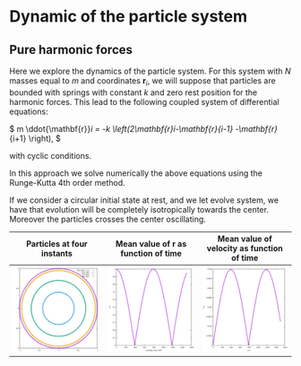 # Dynamic of the particle system

## Pure harmonic forces
Here we explore the dynamics of the particle system. For this system with $N$ masses equal to ${m}$ and coordinates ${\mathbf{r}_i}$, we will suppose that particles are bounded with springs with constant $k$ and zero rest position for the harmonic forces. This lead to the following coupled system of differential equations:

$
m \ddot{\mathbf{r}}_i = -k \left(2\mathbf{r}_i-\mathbf{r}_{i-1} -\mathbf{r}_{i+1} \right),
$

with cyclic conditions.

In this approach we solve numerically the above equations using the Runge-Kutta 4th order method.


If we consider a circular initial state at rest, and we let evolve system, we have that evolution will be completely isotropically towards the center. Moreover the particles crosses the center oscillating.

Particles at four instants  |  Mean value of r as function of time | Mean value of velocity as function of time
:-------------------------:|:-------------------------:|:------:|
![](image.png)  |  ![](image-1.png) | ![alt text](image-2.png)


